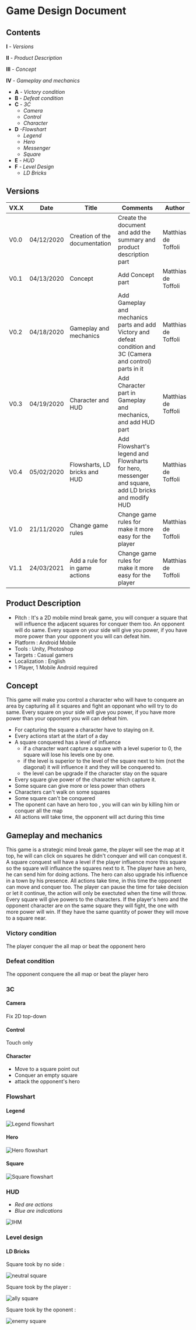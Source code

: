 # Game Design Document

## Contents
**I** *- Versions*

**II** *- Product Description*

**III** *- Concept*

**IV** *- Gameplay and mechanics*
* **A** *- Victory condition*
* **B** *- Defeat condition*
* **C** *- 3C*
	* *Camera*
	* *Control*
	* *Character*
* **D** *-Flowshart*
	* *Legend*
	* *Hero*
	* *Messenger*
	* *Square*
* **E** *- HUD*
* **F** *- Level Design*
	* *LD Bricks*
	
	
## Versions
| VX.X | Date       | Title							  | Comments																										| Author              |
| ---- | ---------- | ------------------------------- | ------------------------------------------------------------------------------------------------------------	| ------------------- |
| V0.0 | 04/12/2020 | Creation of the documentation	  | Create the document and add the summary and product description part											| Matthias de Toffoli |
| V0.1 | 04/13/2020 | Concept						  | Add Concept part																								| Matthias de Toffoli |
| V0.2 | 04/18/2020 | Gameplay and mechanics		  | Add Gameplay and mechanics parts and add Victory and defeat condition and 3C (Camera and control) parts in it	| Matthias de Toffoli |
| V0.3 | 04/19/2020 | Character and HUD				  | Add Character part in Gameplay and mechanics, and add HUD part											   	| Matthias de Toffoli |
| V0.4 | 05/02/2020 | Flowsharts, LD bricks and HUD	  | Add Flowshart's legend and Flowsharts for hero, messenger and square, add LD bricks and modify HUD			| Matthias de Toffoli |
| V1.0 | 21/11/2020 | Change game rules 			  | Change game rules for make it more easy for the player														| Matthias de Toffoli |
| V1.1 | 24/03/2021 | Add a rule for in game actions | Change game rules for make it more easy for the player														| Matthias de Toffoli |

## Product Description
* Pitch : It's a 2D mobile mind break game, you will conquer a square that will influence the adjacent squares for conquer them too. An opponent will do same. Every square on your side will give you power, if you have more power than your opponent you will can defeat him.
* Platform : Android Mobile
* Tools : Unity, Photoshop
* Targets : Casual gamers
* Localization : English
* 1 Player, 1 Mobile Android required

## Concept
This game will make you control a character who will have to conquere an area by capturing all it squares and fight an opponant who will try to do same. Every square on your side will give you power, if you have more power than your opponent you will can defeat him.
* For capturing the square a character have to staying on it.
* Every actions start at the start of a day
* A square conquered has a level of influence
	* if a character want capture a square with a level superior to 0, the square will lose his levels one by one.
	* if the level is superior to the level of the square next to him (not the diagonal) it will influence it and they will be conquered to.
	* the level can be upgrade if the character stay on the square
* Every square give power of the character which capture it.
* Some square can give more or less power than others
* Characters can't walk on some squares
* Some square can't be conquered
* The oponent can have an hero too , you will can win by killing him or conquer all the map
* All actions will take time, the opponent will act during this time
## Gameplay and mechanics
This game is a strategic mind break game, the player will see the map at it top, he will can click on squares he didn't conquer and will can conquest it. A square conquest will have a level if the player influence more this square so the square will influance the squares next to it.
The player have an hero, he can send him for doing actions. 
The hero can also upgrade his influence in a town by his presence.
All actions take time, in this time the opponent can move and conquer too. The player can pause the time for take decision or let it continue, the action will only be exectuted when the time will throw.
Every square will give powers to the characters.
If the player's hero and the opponent character are on the same square they will fight, the one with more power will win. If they have the same quantity of power they will move to a square near.
### Victory condition
The player conquer the all map or beat the opponent hero
### Defeat condition
The opponent conquere the all map or beat the player hero
### 3C
#### Camera
Fix 2D top-down
#### Control
Touch only
#### Character
* Move to a square point out
* Conquer an empty square
* attack the opponent's hero
### Flowshart
#### Legend
![Legend flowshart](./pictures/GDD/Flowshart_legend.png "Legend flowshart")
#### Hero
![Hero flowshart](./pictures/GDD/Hero_flowshart.png "Hero flowshart")
#### Square
![Square flowshart](./pictures/GDD/Square_flowshart.png "Square flowshart")
### HUD
* *Red are actions*
* *Blue are indications*

![IHM](./pictures/GDD/IHM.png "IHM")
### Level design
#### LD Bricks
Square took by no side :

![neutral square](./pictures/GDD/neutral_square.png "neutral square")

Square took by the player :

![ally square](./pictures/GDD/ally_square.png "ally square")

Square took by the oponent :

![enemy square](./pictures/GDD/enemy_square.png "enemy square")

